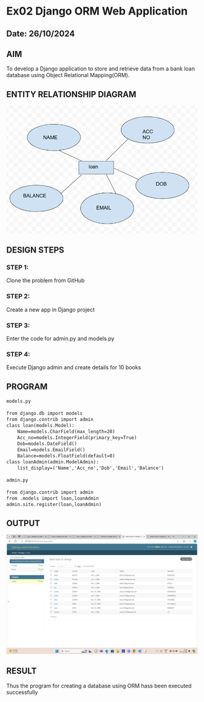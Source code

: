 # Ex02 Django ORM Web Application
## Date: 26/10/2024

## AIM
To develop a Django application to store and retrieve data from a bank loan database using Object Relational Mapping(ORM).

## ENTITY RELATIONSHIP DIAGRAM
![alt text](<Screenshot 2024-10-27 184305.png>)



## DESIGN STEPS

### STEP 1:
Clone the problem from GitHub

### STEP 2:
Create a new app in Django project

### STEP 3:
Enter the code for admin.py and models.py

### STEP 4:
Execute Django admin and create details for 10 books

## PROGRAM

```
models.py

from django.db import models
from django.contrib import admin
class loan(models.Model):
    Name=models.CharField(max_length=20)
    Acc_no=models.IntegerField(primary_key=True)
    Dob=models.DateField()
    Email=models.EmailField()
    Balance=models.FloatField(default=0)
class loanAdmin(admin.ModelAdmin):
    list_display=('Name','Acc_no','Dob','Email','Balance')

admin.py

from django.contrib import admin
from .models import loan,loanAdmin
admin.site.register(loan,loanAdmin)
```

## OUTPUT
![alt text](<Screenshot (1).png>)



## RESULT
Thus the program for creating a database using ORM hass been executed successfully
